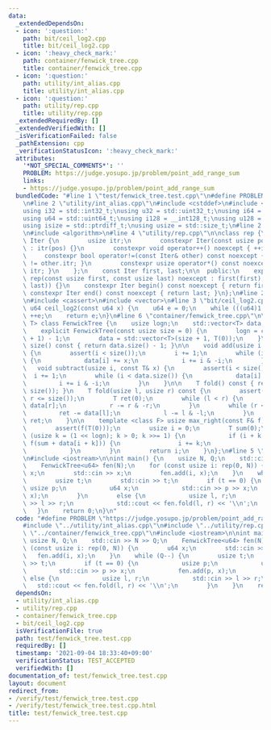 ```yaml
---
data:
  _extendedDependsOn:
  - icon: ':question:'
    path: bit/ceil_log2.cpp
    title: bit/ceil_log2.cpp
  - icon: ':heavy_check_mark:'
    path: container/fenwick_tree.cpp
    title: container/fenwick_tree.cpp
  - icon: ':question:'
    path: utility/int_alias.cpp
    title: utility/int_alias.cpp
  - icon: ':question:'
    path: utility/rep.cpp
    title: utility/rep.cpp
  _extendedRequiredBy: []
  _extendedVerifiedWith: []
  _isVerificationFailed: false
  _pathExtension: cpp
  _verificationStatusIcon: ':heavy_check_mark:'
  attributes:
    '*NOT_SPECIAL_COMMENTS*': ''
    PROBLEM: https://judge.yosupo.jp/problem/point_add_range_sum
    links:
    - https://judge.yosupo.jp/problem/point_add_range_sum
  bundledCode: "#line 1 \"test/fenwick_tree.test.cpp\"\n#define PROBLEM \"https://judge.yosupo.jp/problem/point_add_range_sum\"\
    \n#line 2 \"utility/int_alias.cpp\"\n#include <cstddef>\n#include <cstdint>\n\n\
    using i32 = std::int32_t;\nusing u32 = std::uint32_t;\nusing i64 = std::int64_t;\n\
    using u64 = std::uint64_t;\nusing i128 = __int128_t;\nusing u128 = __uint128_t;\n\
    using isize = std::ptrdiff_t;\nusing usize = std::size_t;\n#line 2 \"utility/rep.cpp\"\
    \n#include <algorithm>\n#line 4 \"utility/rep.cpp\"\n\nclass rep {\n    struct\
    \ Iter {\n        usize itr;\n        constexpr Iter(const usize pos) noexcept\
    \ : itr(pos) {}\n        constexpr void operator++() noexcept { ++itr; }\n   \
    \     constexpr bool operator!=(const Iter& other) const noexcept { return itr\
    \ != other.itr; }\n        constexpr usize operator*() const noexcept { return\
    \ itr; }\n    };\n    const Iter first, last;\n\n  public:\n    explicit constexpr\
    \ rep(const usize first, const usize last) noexcept : first(first), last(std::max(first,\
    \ last)) {}\n    constexpr Iter begin() const noexcept { return first; }\n   \
    \ constexpr Iter end() const noexcept { return last; }\n};\n#line 2 \"container/fenwick_tree.cpp\"\
    \n#include <cassert>\n#include <vector>\n#line 3 \"bit/ceil_log2.cpp\"\n\nconstexpr\
    \ u64 ceil_log2(const u64 x) {\n    u64 e = 0;\n    while (((u64)1 << e) < x)\
    \ ++e;\n    return e;\n}\n#line 6 \"container/fenwick_tree.cpp\"\n\ntemplate <class\
    \ T> class FenwickTree {\n    usize logn;\n    std::vector<T> data;\n\n  public:\n\
    \    explicit FenwickTree(const usize size = 0) {\n        logn = ceil_log2(size\
    \ + 1) - 1;\n        data = std::vector<T>(size + 1, T(0));\n    }\n\n    usize\
    \ size() const { return data.size() - 1; }\n\n    void add(usize i, const T& x)\
    \ {\n        assert(i < size());\n        i += 1;\n        while (i < data.size())\
    \ {\n            data[i] += x;\n            i += i & -i;\n        }\n    }\n \
    \   void subtract(usize i, const T& x) {\n        assert(i < size());\n      \
    \  i += 1;\n        while (i < data.size()) {\n            data[i] -= x;\n   \
    \         i += i & -i;\n        }\n    }\n\n    T fold() const { return fold(0,\
    \ size()); }\n    T fold(usize l, usize r) const {\n        assert(l <= r and\
    \ r <= size());\n        T ret(0);\n        while (l < r) {\n            ret +=\
    \ data[r];\n            r -= r & -r;\n        }\n        while (r < l) {\n   \
    \         ret -= data[l];\n            l -= l & -l;\n        }\n        return\
    \ ret;\n    }\n\n    template <class F> usize max_right(const F& f) const {\n\
    \        assert(f(T(0)));\n        usize i = 0;\n        T sum(0);\n        for\
    \ (usize k = (1 << logn); k > 0; k >>= 1) {\n            if (i + k <= size() &&\
    \ f(sum + data[i + k])) {\n                i += k;\n                sum += data[i];\n\
    \            }\n        }\n        return i;\n    }\n};\n#line 5 \"test/fenwick_tree.test.cpp\"\
    \n#include <iostream>\n\nint main() {\n    usize N, Q;\n    std::cin >> N >> Q;\n\
    \    FenwickTree<u64> fen(N);\n    for (const usize i: rep(0, N)) {\n        u64\
    \ x;\n        std::cin >> x;\n        fen.add(i, x);\n    }\n    while (Q--) {\n\
    \        usize t;\n        std::cin >> t;\n        if (t == 0) {\n           \
    \ usize p;\n            u64 x;\n            std::cin >> p >> x;\n            fen.add(p,\
    \ x);\n        }\n        else {\n            usize l, r;\n            std::cin\
    \ >> l >> r;\n            std::cout << fen.fold(l, r) << '\\n';\n        }\n \
    \   }\n    return 0;\n}\n"
  code: "#define PROBLEM \"https://judge.yosupo.jp/problem/point_add_range_sum\"\n\
    #include \"../utility/int_alias.cpp\"\n#include \"../utility/rep.cpp\"\n#include\
    \ \"../container/fenwick_tree.cpp\"\n#include <iostream>\n\nint main() {\n   \
    \ usize N, Q;\n    std::cin >> N >> Q;\n    FenwickTree<u64> fen(N);\n    for\
    \ (const usize i: rep(0, N)) {\n        u64 x;\n        std::cin >> x;\n     \
    \   fen.add(i, x);\n    }\n    while (Q--) {\n        usize t;\n        std::cin\
    \ >> t;\n        if (t == 0) {\n            usize p;\n            u64 x;\n   \
    \         std::cin >> p >> x;\n            fen.add(p, x);\n        }\n       \
    \ else {\n            usize l, r;\n            std::cin >> l >> r;\n         \
    \   std::cout << fen.fold(l, r) << '\\n';\n        }\n    }\n    return 0;\n}"
  dependsOn:
  - utility/int_alias.cpp
  - utility/rep.cpp
  - container/fenwick_tree.cpp
  - bit/ceil_log2.cpp
  isVerificationFile: true
  path: test/fenwick_tree.test.cpp
  requiredBy: []
  timestamp: '2021-09-04 18:33:40+09:00'
  verificationStatus: TEST_ACCEPTED
  verifiedWith: []
documentation_of: test/fenwick_tree.test.cpp
layout: document
redirect_from:
- /verify/test/fenwick_tree.test.cpp
- /verify/test/fenwick_tree.test.cpp.html
title: test/fenwick_tree.test.cpp
---
```

